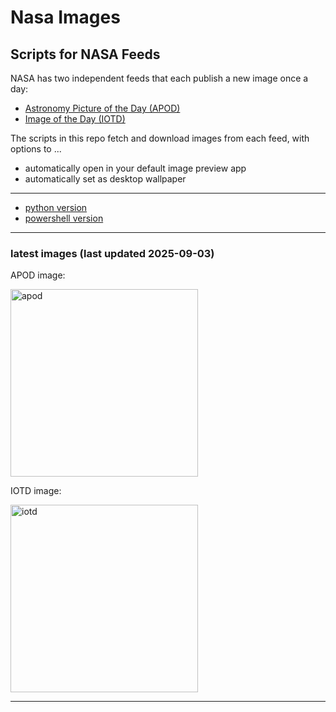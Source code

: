 # Nasa Images

## Scripts for NASA Feeds

NASA has two independent feeds that each publish a new image once a day:

- [Astronomy Picture of the Day (APOD)](https://apod.nasa.gov/apod/)
- [Image of the Day (IOTD)](https://www.nasa.gov/image-of-the-day/)

The scripts in this repo fetch and download images from each feed, with options to ...

- automatically open in your default image preview app
- automatically set as desktop wallpaper

---

- [python version](./python/README.md)
- [powershell version](./powershell/README.md)

---

### latest images (last updated 2025-09-03)

APOD image:

<a href="https://apod.nasa.gov/apod/image/2508/CirX1_English_960.jpg"><img alt="apod" src="https://apod.nasa.gov/apod/image/2508/CirX1_English_960.jpg" height="300" /></a>

IOTD image:

<a href="https://www.nasa.gov/image-detail/iss073e0427643/"><img alt="iotd" src="https://www.nasa.gov/wp-content/uploads/2025/08/iss073e0427643orig.jpg" height="300" /></a>

---
